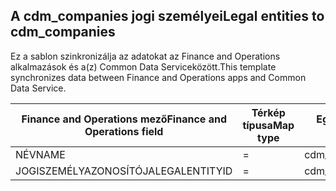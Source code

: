 ## <a name="legal-entities-to-cdm_companies"></a><span data-ttu-id="df84c-101">A cdm_companies jogi személyei</span><span class="sxs-lookup"><span data-stu-id="df84c-101">Legal entities to cdm_companies</span></span>

<span data-ttu-id="df84c-102">Ez a sablon szinkronizálja az adatokat az Finance and Operations alkalmazások és a(z) Common Data Serviceközött.</span><span class="sxs-lookup"><span data-stu-id="df84c-102">This template synchronizes data between Finance and Operations apps and Common Data Service.</span></span>

<span data-ttu-id="df84c-103">Finance and Operations mező</span><span class="sxs-lookup"><span data-stu-id="df84c-103">Finance and Operations field</span></span> | <span data-ttu-id="df84c-104">Térkép típusa</span><span class="sxs-lookup"><span data-stu-id="df84c-104">Map type</span></span> | <span data-ttu-id="df84c-105">Egyéb Dynamics 365 mező</span><span class="sxs-lookup"><span data-stu-id="df84c-105">Other Dynamics 365 field</span></span> | <span data-ttu-id="df84c-106">Alapértelmezett érték</span><span class="sxs-lookup"><span data-stu-id="df84c-106">Default value</span></span>
---|---|---|---
<span data-ttu-id="df84c-107">NÉV</span><span class="sxs-lookup"><span data-stu-id="df84c-107">NAME</span></span> | = | <span data-ttu-id="df84c-108">cdm_name</span><span class="sxs-lookup"><span data-stu-id="df84c-108">cdm_name</span></span> | 
<span data-ttu-id="df84c-109">JOGISZEMÉLYAZONOSÍTÓJA</span><span class="sxs-lookup"><span data-stu-id="df84c-109">LEGALENTITYID</span></span> | = | <span data-ttu-id="df84c-110">cdm_companycode</span><span class="sxs-lookup"><span data-stu-id="df84c-110">cdm_companycode</span></span> | 
